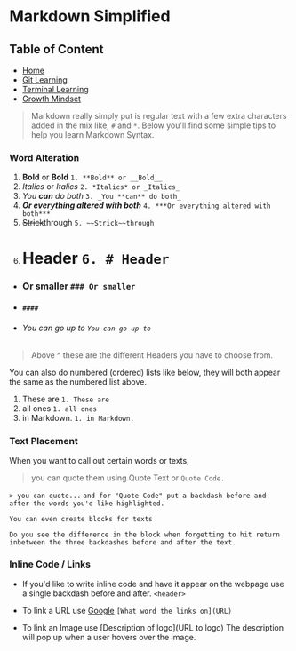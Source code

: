# Markdown Simplified 

## Table of Content
* [Home](https://rearo43.github.io/learning.journal-repo/)
* [Git Learning](https://rearo43.github.io/learning.journal-repo/git-learning.md)
* [Terminal Learning](https://rearo43.github.io/learning.journal-repo/terminal.md)
* [Growth Mindset](https://rearo43.github.io/learning.journal-repo/growthmindset.md)



> Markdown really simply put is regular text with a few extra characters added in the mix like, ```#``` and ```*```.
Below you'll find some simple tips to help you learn Markdown Syntax.



### Word Alteration

1. **Bold** or __Bold__ `1. **Bold** or __Bold__`
2. *Italics* or _Italics_ `2. *Italics* or _Italics_`
3. _You **can** do both_ `3. _You **can** do both_`
4. ***Or everything altered with both*** `4. ***Or everything altered with both***`
5. ~~Strick~~through `5. ~~Strick~~through`
6. # Header `6. # Header`
* ### Or smaller `### Or smaller`
* #### `####`
* ###### You can go up to `You can go up to`
>Above ^ these are the different Headers you have to choose from.

You can also do numbered (ordered) lists like below, they will both appear the same as the numbered list above.

1. These are `1. These are`
1. all ones `1. all ones`
1. in Markdown. `1. in Markdown.`

### Text Placement  

When you want to call out certain words or texts,
> you can quote them using Quote Text or `Quote Code.` 

`> you can quote...` `and for "Quote Code" put a backdash before and after the words you'd like highlighted.`

```
You can even create blocks for texts
```
```Do you see the difference in the block when forgetting to hit return inbetween the three backdashes before and after the text.```

### Inline Code / Links
* If you'd like to write inline code and have it appear on the webpage use a single backdash before and after.
`<header>`

* To link a URL use [Google](https://www.google.com) `[What word the links on](URL)`
* To link an Image use [Description of logo](URL to logo) The description will pop up when a user hovers over the image.
